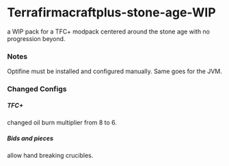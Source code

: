 # Terrafirmacraftplus-stone-age-WIP
a WIP pack for a TFC+ modpack centered around the stone age with no progression beyond.

### Notes
Optifine must be installed and configured manually. Same goes for the JVM.

### Changed Configs
##### TFC+
changed oil burn multiplier from 8 to 6.
##### Bids and pieces
allow hand breaking crucibles.
